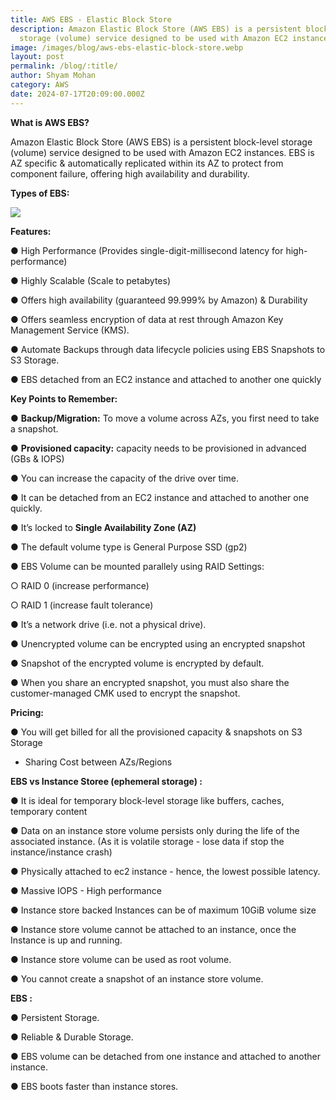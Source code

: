 ```yaml
---
title: AWS EBS - Elastic Block Store
description: Amazon Elastic Block Store (AWS EBS) is a persistent block-level
  storage (volume) service designed to be used with Amazon EC2 instances.
image: /images/blog/aws-ebs-elastic-block-store.webp
layout: post
permalink: /blog/:title/
author: Shyam Mohan
category: AWS
date: 2024-07-17T20:09:00.000Z
---
```

**What is AWS EBS?**

Amazon Elastic Block Store (AWS EBS) is a persistent block-level storage (volume) service designed to be used with Amazon EC2 instances. EBS is AZ specific & automatically replicated within its AZ to protect from component failure, offering high availability and durability.

**Types of EBS:**

![](https://lh7-us.googleusercontent.com/docsz/AD_4nXdpcadceOGrlnw3o71HILOuJVmQZG4RO9XerfG5Xp6SEVTaUthC75BrxI41eFujuwrcidmovTPAU4cM8i3ow3d9YN18TzO_Y6kShoegMXy1E1sldEgDSw41xhR597tGSc_PGTcSfUwN-dNw1k2e_gu6hgI?key=DolJBsYn1X8zMHIyAnLicQ)

**Features:**

● High Performance (Provides single-digit-millisecond latency for high-performance)

● Highly Scalable (Scale to petabytes)

● Offers high availability (guaranteed 99.999% by Amazon) & Durability

● Offers seamless encryption of data at rest through Amazon Key Management Service (KMS).

● Automate Backups through data lifecycle policies using EBS Snapshots to S3 Storage.

● EBS detached from an EC2 instance and attached to another one quickly 

**Key Points to Remember:**

● **Backup/Migration:** To move a volume across AZs, you first need to take a snapshot.

● **Provisioned capacity:** capacity needs to be provisioned in advanced (GBs & IOPS)

● You can increase the capacity of the drive over time.

● It can be detached from an EC2 instance and attached to another one quickly.

● It’s locked to **Single Availability Zone (AZ)**

● The default volume type is General Purpose SSD (gp2)

● EBS Volume can be mounted parallely using RAID Settings:

○ RAID 0 (increase performance)

○ RAID 1 (increase fault tolerance)

● It’s a network drive (i.e. not a physical drive).

● Unencrypted volume can be encrypted using an encrypted snapshot

● Snapshot of the encrypted volume is encrypted by default.

● When you share an encrypted snapshot, you must also share the customer-managed CMK used to encrypt the snapshot.

  **Pricing:**

● You will get billed for all the provisioned capacity & snapshots on S3 Storage

+ Sharing Cost between AZs/Regions  

**EBS vs Instance Storee (ephemeral storage) :**

● It is ideal for temporary block-level storage like buffers, caches, temporary content

● Data on an instance store volume persists only during the life of the associated instance. (As it is volatile storage - lose data if stop the instance/instance crash)

● Physically attached to ec2 instance - hence, the lowest possible latency.

● Massive IOPS - High performance

● Instance store backed Instances can be of maximum 10GiB volume size

● Instance store volume cannot be attached to an instance, once the Instance is up and running.

● Instance store volume can be used as root volume.

● You cannot create a snapshot of an instance store volume.

  **EBS :**

● Persistent Storage.

● Reliable & Durable Storage.

● EBS volume can be detached from one instance and attached to another instance.

● EBS boots faster than instance stores.
